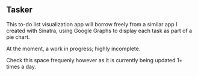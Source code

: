 Tasker
--------

This to-do list visualization app will borrow freely from a similar app I created with Sinatra, using Google Graphs to display each task as part of a pie chart.

At the moment, a work in progress; highly incomplete.

Check this space frequenly however as it is currently being updated 1+ times a day.
